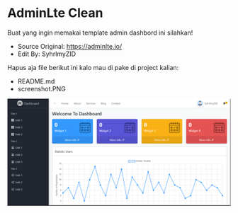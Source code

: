# AdminLte Clean
Buat yang ingin memakai template admin dashbord ini silahkan!

- Source Original: https://adminlte.io/
- Edit By: SyhrlmyZID

Hapus aja file berikut ini kalo mau di pake di project kalian:
- README.md
- screenshot.PNG



![](screenshot.PNG)
